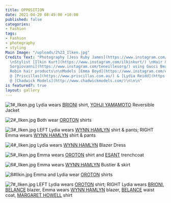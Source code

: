 ```yaml
---
title: OPPOSITION
date: 2021-04-20 08:49:00 +10:00
published: false
categories:
- Fashion
tags:
- Fashion
- photography
- styling
Main Image: "/uploads/2%23_Ilken.jpg"
Credits Text: "Photography [Jess Ruby James](https://www.instagram.com/jessrubyjames/)
  \nStylist [Ilkin Kurt](https://www.instagram.com/ilkinkurt/) \nHair & Make up [Teneille
  Sorgiovanni](https://www.instagram.com/teneillesorg/) using Gucci Beauty and Christoph
  Robin hair products\n\nModels [Emma Boyd](https://www.instagram.com/emmakateboyd/)
  @ [Priscillas](https://www.priscillas.com.au/) & [Lydia Reidd](https://www.instagram.com/lydia.reidd/)
  @ [Chadwick Models](http://www.chadwickmodels.com/)\n\n\n"
is featured?: true
layout: gallery
---
```


![1#_Ilken.jpg](/uploads/1%23_Ilken.jpg)
Lydia wears [BRIONI](https://www.brioni.com/en/au) shirt, [YOHJI YAMAMOTO](https://theshopyohjiyamamoto.com/) Reversible Jacket

![2#_Ilken.jpg](/uploads/2%23_Ilken.jpg)
Both wear [OROTON](https://oroton.com/) shirts

![3#_Ilken.jpg](/uploads/3%23_Ilken.jpg)
LEFT Lydia wears [WYNN HAMLYN](https://www.wynnhamlyn.com/) shirt & pants; RIGHT Emma wears [WYNN HAMLYN](https://www.wynnhamlyn.com/) shirt & pants

![4#_Ilken.jpg](/uploads/4%23_Ilken.jpg)
Lydia wears [WYNN HAMLYN](https://www.wynnhamlyn.com/) Blazer Dress

![5#_Ilken.jpg](/uploads/5%23_Ilken.jpg)
Emma wears [OROTON](https://oroton.com/) shirt and [ESANT](https://esant-esant.com/) trenchcoat

![6#_Ilken.jpg](/uploads/6%23_Ilken.jpg)
Emma wears [WYNN HAMLYN](https://www.wynnhamlyn.com/) Bustier & skirt

![8#Ilkin.jpg](/uploads/8%23Ilkin.jpg)
Emma and Lydia wear [OROTON](https://oroton.com/) shirts

![7#_Ilken.jpg](/uploads/7%23_Ilken.jpg)
LEFT Lydia wears [OROTON](https://oroton.com/) shirt; RIGHT Lydia wears [BRIONI](https://www.brioni.com/en/au), [BELANCE](https://belance.com.au/) blazer, 
Emma wears [WYNN HAMLYN](https://www.wynnhamlyn.com/) blazer, [BELANCE](https://belance.com.au/) waist coat, [MARGARET HOWELL](https://www.margarethowell.co.uk/) shirt














